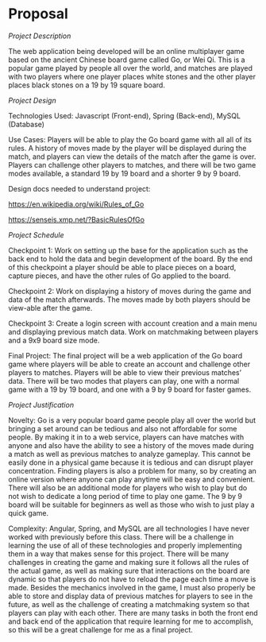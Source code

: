 # Proposal

*Project Description*

The web application being developed will be an online multiplayer game based on the ancient Chinese board game called Go, or Wei Qi. This is a popular game played by people all over the world, and matches are played with two players where one player places white stones and the other player places black stones on a 19 by 19 square board.

*Project Design*

Technologies Used: Javascript (Front-end), Spring (Back-end), MySQL (Database)

Use Cases: Players will be able to play the Go board game with all all of its rules. A history of moves made by the player will be displayed during the match, and players can view the details of the match after the game is over. Players can challenge other players to matches, and there will be two game modes available, a standard 19 by 19 board and a shorter 9 by 9 board.

Design docs needed to understand project:

https://en.wikipedia.org/wiki/Rules_of_Go

https://senseis.xmp.net/?BasicRulesOfGo

*Project Schedule*

Checkpoint 1: Work on setting up the base for the application such as the back end to hold the data and begin development of the board. By the end of this checkpoint a player should be able to place pieces on a board, capture pieces, and have the other rules of Go applied to the board.

Checkpoint 2: Work on displaying a history of moves during the game and data of the match afterwards. The moves made by both players should be view-able after the game.

Checkpoint 3: Create a login screen with account creation and a main menu and displaying previous match data. Work on matchmaking between players and a 9x9 board size mode.

Final Project: The final project will be a web application of the Go board game where players will be able to create an account and challenge other players to matches. Players will be able to view their previous matches’ data. There will be two modes that players can play, one with a normal game with a 19 by 19 board, and one with a 9 by 9 board for faster games. 

*Project Justification*

Novelty: Go is a very popular board game people play all over the world but bringing a set around can be tedious and also not affordable for some people. By making it in to a web service, players can have matches with anyone and also have the ability to see a history of the moves made during a match as well as previous matches to analyze gameplay. This cannot be easily done in a physical game because it is tedious and can disrupt player concentration. Finding players is also a problem for many, so by creating an online version where anyone can play anytime will be easy and convenient. There will also be an additional mode for players who wish to play but do not wish to dedicate a long period of time to play one game. The 9 by 9 board will be suitable for beginners as well as those who wish to just play a quick game.

Complexity: Angular, Spring, and MySQL are all technologies I have never worked with previously before this class. There will be a challenge in learning the use of all of these technologies and properly implementing them in a way that makes sense for this project. There will be many challenges in creating the game and making sure it follows all the rules of the actual game, as well as making sure that interactions on the board are dynamic so that players do not have to reload the page each time a move is made. Besides the mechanics involved in the game, I must also properly be able to store and display data of previous matches for players to see in the future, as well as the challenge of creating a matchmaking system so that players can play with each other. There are many tasks in both the front end and back end of the application that require learning for me to accomplish, so this will be a great challenge for me as a final project.



